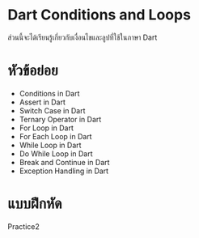 # Dart Conditions and Loops
ส่วนนี้จะได้เรียนรู้เกี่ยวกับเงื่อนไขและลูปที่ใช้ในภาษา Dart 

# หัวข้อย่อย
* Conditions in Dart 
* Assert in Dart
* Switch Case in Dart
* Ternary Operator in Dart
* For Loop in Dart
* For Each Loop in Dart
* While Loop in Dart
* Do While Loop in Dart
* Break and Continue in Dart
* Exception Handling in Dart

# แบบฝึกหัด
Practice2

